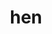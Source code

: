 ---
category: 3-letters
denotation: null
name: hen
reference_link: https://www.etymonline.com/word/hen
root_language: null
root_name: null
title: hen
type: free
word_sums:
- respelling: hen
  sum: 'Hen + '
---